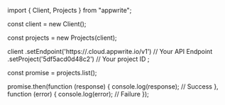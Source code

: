 import { Client, Projects } from "appwrite";

const client = new Client();

const projects = new Projects(client);

client
    .setEndpoint('https://<REGION>.cloud.appwrite.io/v1') // Your API Endpoint
    .setProject('5df5acd0d48c2') // Your project ID
;

const promise = projects.list();

promise.then(function (response) {
    console.log(response); // Success
}, function (error) {
    console.log(error); // Failure
});